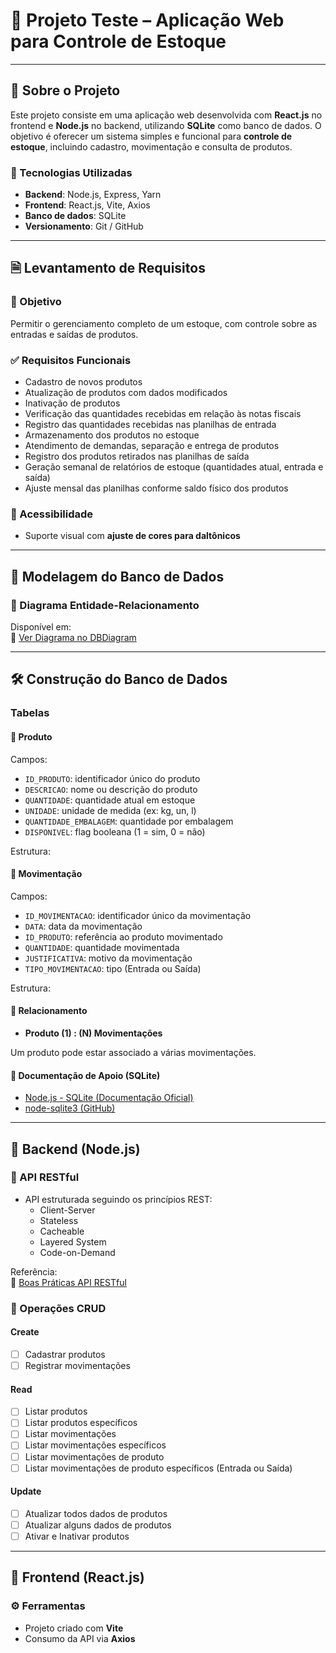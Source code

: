 # 🧪 Projeto Teste – Aplicação Web para Controle de Estoque

---

## 📌 Sobre o Projeto

Este projeto consiste em uma aplicação web desenvolvida com **React.js** no frontend e **Node.js** no backend, utilizando **SQLite** como banco de dados. O objetivo é oferecer um sistema simples e funcional para **controle de estoque**, incluindo cadastro, movimentação e consulta de produtos.

### 🔧 Tecnologias Utilizadas

- **Backend**: Node.js, Express, Yarn
- **Frontend**: React.js, Vite, Axios
- **Banco de dados**: SQLite
- **Versionamento**: Git / GitHub

---

## 🗎 Levantamento de Requisitos

### 🎯 Objetivo

Permitir o gerenciamento completo de um estoque, com controle sobre as entradas e saídas de produtos.

### ✅ Requisitos Funcionais

- Cadastro de novos produtos
- Atualização de produtos com dados modificados
- Inativação de produtos
- Verificação das quantidades recebidas em relação às notas fiscais
- Registro das quantidades recebidas nas planilhas de entrada
- Armazenamento dos produtos no estoque
- Atendimento de demandas, separação e entrega de produtos
- Registro dos produtos retirados nas planilhas de saída
- Geração semanal de relatórios de estoque (quantidades atual, entrada e saída)
- Ajuste mensal das planilhas conforme saldo físico dos produtos

### 🧩 Acessibilidade

- Suporte visual com **ajuste de cores para daltônicos**

---

## 🧱 Modelagem do Banco de Dados

### 🔹 Diagrama Entidade-Relacionamento

Disponível em:  
🔗 [Ver Diagrama no DBDiagram](https://dbdiagram.io/d/Sarsdev_teste_webapp_reactjs-67df124675d75cc84416d48a)

---

## 🛠️ Construção do Banco de Dados

### **Tabelas**

#### 🧾 Produto

Campos:

- `ID_PRODUTO`: identificador único do produto
- `DESCRICAO`: nome ou descrição do produto
- `QUANTIDADE`: quantidade atual em estoque
- `UNIDADE`: unidade de medida (ex: kg, un, l)
- `QUANTIDADE_EMBALAGEM`: quantidade por embalagem
- `DISPONIVEL`: flag booleana (1 = sim, 0 = não)

Estrutura:

#### 🔄 Movimentação

Campos:

- `ID_MOVIMENTACAO`: identificador único da movimentação
- `DATA`: data da movimentação
- `ID_PRODUTO`: referência ao produto movimentado
- `QUANTIDADE`: quantidade movimentada
- `JUSTIFICATIVA`: motivo da movimentação
- `TIPO_MOVIMENTACAO`: tipo (Entrada ou Saída)

Estrutura:

#### 🔗 Relacionamento

- **Produto (1) : (N) Movimentações**

Um produto pode estar associado a várias movimentações.

#### 📘 Documentação de Apoio (SQLite)

- [Node.js - SQLite (Documentação Oficial)](https://nodejs.org/api/sqlite.html)
- [node-sqlite3 (GitHub)](https://github.com/TryGhost/node-sqlite3)

---

## 🔹 Backend (Node.js)

### 🔌 API RESTful

- API estruturada seguindo os princípios REST:
  - Client-Server
  - Stateless
  - Cacheable
  - Layered System
  - Code-on-Demand

Referência:  
🔗 [Boas Práticas API RESTful](https://github.com/CastLuana63/Boas_pr-ticas_api_rest_ful/tree/main)

### 🔄 Operações CRUD

#### Create

- [ ] Cadastrar produtos
- [ ] Registrar movimentações

#### Read

- [ ] Listar produtos
- [ ] Listar produtos específicos
- [ ] Listar movimentações
- [ ] Listar movimentações específicos
- [ ] Listar movimentações de produto
- [ ] Listar movimentações de produto específicos (Entrada ou Saída)

#### Update

- [ ] Atualizar todos dados de produtos
- [ ] Atualizar alguns dados de produtos
- [ ] Ativar e Inativar produtos

---

## 🔹 Frontend (React.js)

### ⚙️ Ferramentas

- Projeto criado com **Vite**
- Consumo da API via **Axios**
